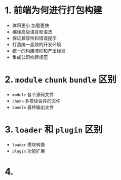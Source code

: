 # 1. 前端为何进行打包构建
- 体积更小 加载更快
- 编译高级语言和语法
- 保证兼容性和错误提示
- 打造统一高效的开发环境
- 统一的构建流程和产出标准
- 集成公司构建规范

# 2. `module` `chunk` `bundle` 区别
- `module` 各个源码文件
- `chunk` 多模块合并的文件
- `bundle` 最终输出文件

# 3. `loader` 和 `plugin` 区别
- `loader` 模块转换
- `plugin` 功能扩展

# 4. 

